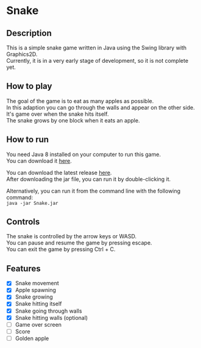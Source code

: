 # Snake

## Description
This is a simple snake game written in Java using the Swing library with Graphics2D. <Br>
Currently, it is in a very early stage of development, so it is not complete yet. <Br>

## How to play
The goal of the game is to eat as many apples as possible. <Br>
In this adaption you can go through the walls and appear on the other side. <Br>
It's game over when the snake hits itself. <Br>
The snake grows by one block when it eats an apple. <Br>

## How to run
You need Java 8 installed on your computer to run this game. <Br>
You can download it [here](https://www.java.com/de/download/manual.jsp). <Br>

You can download the latest release [here](https://github.com/MCmoderSD/Snake/releases/latest). <Br>
After downloading the jar file, you can run it by double-clicking it. <Br>

Alternatively, you can run it from the command line with the following command: <Br>
`java -jar Snake.jar` <Br>

## Controls
The snake is controlled by the arrow keys or WASD. <Br>
You can pause and resume the game by pressing escape. <Br>
You can exit the game by pressing Ctrl + C. <Br>

## Features

- [x] Snake movement
- [x] Apple spawning
- [x] Snake growing
- [x] Snake hitting itself
- [x] Snake going through walls
- [x] Snake hitting walls (optional)
- [ ] Game over screen
- [ ] Score
- [ ] Golden apple
